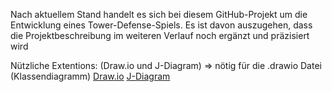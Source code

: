 Nach aktuellem Stand handelt es sich bei diesem GitHub-Projekt um die Entwicklung eines Tower-Defense-Spiels. 
Es ist davon auszugehen, dass die Projektbeschreibung im weiteren Verlauf noch ergänzt und präzisiert wird

Nützliche Extentions:
    (Draw.io und J-Diagram) => nötig für die .drawio Datei (Klassendiagramm)
    [Draw.io](https://marketplace.visualstudio.com/items?itemName=hediet.vscode-drawio)
    [J-Diagram](https://marketplace.visualstudio.com/items?itemName=OH318.j-diagram)